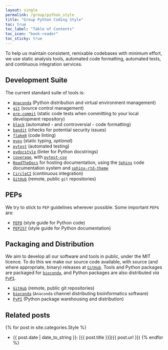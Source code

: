 ```yaml
---
layout: single
permalink: /group/python_style
title: "Group Python Coding Style"
toc: true
toc_label: "Table of Contents"
toc_icon: "book-reader"
toc_sticky: true
---
```


To help us maintain consistent, remixable codebases with minimum effort, we use static analysis tools, automated code formatting, automated tests, and continuous integration services.

## Development Suite

The current standard suite of tools is:

- [`Anaconda`](https://www.anaconda.com/distribution/) (Python distribution and virtual environment management)
- [`git`](https://git-scm.com) (source control management)
- [`pre-commit`](https://pre-commit.com) (static code tests when committing to your local development repository)
- [`black`](https://black.readthedocs.io/en/stable/) (automated - and controversial - code formatting)
- [`bandit`](https://bandit.readthedocs.io/en/latest/) (checks for potential security issues)
- [`flake8`](https://flake8.pycqa.org) (code linting)
- [`mypy`](http://mypy-lang.org/) (static typing, *optional*)
- [`pytest`](https://docs.pytest.org/en/latest/) (automated testing)
- [`pydocstyle`](www.pydocstyle.org) (linter for Python docstrings)
- [`coverage`](https://coverage.readthedocs.io), with [`pytest-cov`](https://pytest-cov.readthedocs.io/en/latest/readme.html)
- [`ReadTheDocs`](readthedocs.org/) for hosting documentation, using the [`Sphinx`](https://www.sphinx-doc.org/en/master/) code documentation system and [`sphinx-rtd-theme`](https://sphinx-rtd-theme.readthedocs.io/en/stable/)
- [`CircleCI`](https://pytest-cov.readthedocs.io/en/latest/readme.html) (continuous integration)
- [`GitHub`](https://github.com) (remote, public `git` repositories)

## PEPs

We try to stick to `PEP` guidelines wherever possible. Some important `PEP`s are:

- [`PEP8`](https://www.python.org/dev/peps/pep-0008/) (style guide for Python code)
- [`PEP257`](https://www.python.org/dev/peps/pep-0257/) (style guide for Python documentation)

## Packaging and Distribution

We aim to develop all our software and tools in public, under the MIT licence. To do this we make our source code available, with source (and where appropriate, binary) releases at [`GitHub`](https://github.com). Tools and Python packages are packaged for [`bioconda`](https://https://anaconda.org/bioconda), and Python packages are also distributed *via* [`PyPI`](https://pypi.org).

- [`GitHub`](https://github.com) (remote, public git repositories)
- [`bioconda`](https://https://anaconda.org/bioconda) (`Anaconda` channel distributing bioinformatics software)
- [`PyPI`](https://pypi.org) (Python package warehousing and distribution)


## Related posts

{% for post in site.categories.Style %}
- {{ post.date | date_to_string }}: [{{ post.title }}]({{ post.url }})
{% endfor %}